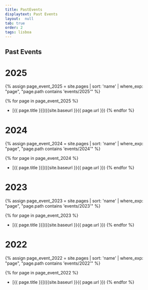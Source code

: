 ```yaml
---
title: PastEvents
displaytext: Past Events
layout:  null
tab: true
order: 2
tags: lisboa
---
```



## Past Events

# 2025

{% assign page_event_2025 = site.pages | sort: 'name' | where_exp: "page", "page.path contains 'events/2025'" %}

{% for page in page_event_2025 %}
* [{{ page.title }}]({{site.baseurl }}{{ page.url }})
  {% endfor %}

# 2024

{% assign page_event_2024 = site.pages | sort: 'name' | where_exp: "page", "page.path contains 'events/2024'" %}

{% for page in page_event_2024 %}
* [{{ page.title }}]({{site.baseurl }}{{ page.url }})
  {% endfor %}

# 2023

{% assign page_event_2023 = site.pages | sort: 'name' | where_exp: "page", "page.path contains 'events/2023'" %}

{% for page in page_event_2023 %}
* [{{ page.title }}]({{site.baseurl }}{{ page.url }})
  {% endfor %}

# 2022

{% assign page_event_2022 = site.pages | sort: 'name' | where_exp: "page", "page.path contains 'events/2022'" %}

{% for page in page_event_2022 %}
* [{{ page.title }}]({{site.baseurl }}{{ page.url }})
  {% endfor %}